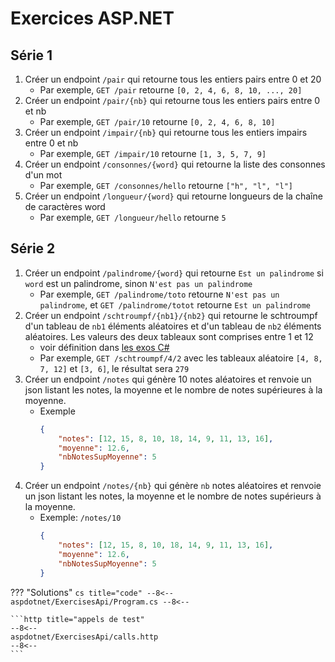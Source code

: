 # Exercices ASP.NET

## Série 1

1. Créer un endpoint `/pair` qui retourne tous les entiers pairs entre 0 et 20
    - Par exemple, `GET /pair` retourne `[0, 2, 4, 6, 8, 10, ..., 20]`
1. Créer un endpoint `/pair/{nb}` qui retourne tous les entiers pairs entre 0 et nb
    - Par exemple, `GET /pair/10` retourne `[0, 2, 4, 6, 8, 10]`
1. Créer un endpoint `/impair/{nb}` qui retourne tous les entiers impairs entre 0 et nb
    - Par exemple, `GET /impair/10` retourne `[1, 3, 5, 7, 9]`
1. Créer un endpoint `/consonnes/{word}` qui retourne la liste des consonnes d'un mot
    - Par exemple, `GET /consonnes/hello` retourne `["h", "l", "l"]`
1. Créer un endpoint `/longueur/{word}` qui retourne longueurs de la chaîne de caractères word
    - Par exemple, `GET /longueur/hello` retourne `5`


## Série 2

1. Créer un endpoint `/palindrome/{word}` qui retourne `Est un palindrome` si `word` est un palindrome, sinon `N'est pas un palindrome`
    - Par exemple, `GET /palindrome/toto` retourne `N'est pas un palindrome`, et `GET /palindrome/totot` retourne `Est un palindrome`
1. Créer un endpoint `/schtroumpf/{nb1}/{nb2}` qui retourne le schtroumpf d'un tableau de `nb1` éléments aléatoires et d'un tableau de `nb2` éléments aléatoires. Les valeurs des deux tableaux sont comprises entre 1 et 12 
    - voir définition dans [les exos C#](./csharp-exercices.md)
    - Par exemple, `GET /schtroumpf/4/2` avec les tableaux aléatoire `[4, 8, 7, 12]` et `[3, 6]`, le résultat sera `279`
1. Créer un endpoint `/notes` qui génère 10 notes aléatoires et renvoie un json listant les notes, la moyenne et le nombre de notes supérieures à la moyenne.
    - Exemple
        ```json
        {
            "notes": [12, 15, 8, 10, 18, 14, 9, 11, 13, 16],
            "moyenne": 12.6,
            "nbNotesSupMoyenne": 5
        }
        ```
1. Créer un endpoint `/notes/{nb}` qui génère `nb` notes aléatoires et renvoie un json listant les notes, la moyenne et le nombre de notes supérieurs à la moyenne.
    - Exemple: `/notes/10`
        ```json
        {
            "notes": [12, 15, 8, 10, 18, 14, 9, 11, 13, 16],
            "moyenne": 12.6,
            "nbNotesSupMoyenne": 5
        }
        ```

??? "Solutions"
    ```cs title="code"
    --8<--
    aspdotnet/ExercisesApi/Program.cs
    --8<--
    ```

    ```http title="appels de test"
    --8<--
    aspdotnet/ExercisesApi/calls.http
    --8<--
    ```